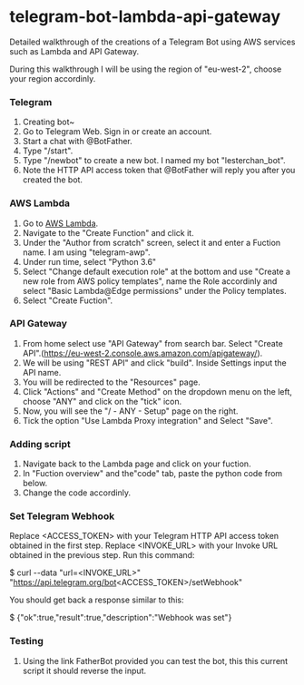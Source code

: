 # telegram-bot-lambda-api-gateway
Detailed walkthrough of the creations of a Telegram Bot using AWS services such as Lambda and API Gateway. 

During this walkthrough I will be using the region of "eu-west-2", choose your region accordinly.
### Telegram
1. Creating bot~
2. Go to Telegram Web. Sign in or create an account.
3. Start a chat with @BotFather.
4. Type "/start".
5. Type "/newbot" to create a new bot. I named my bot "lesterchan_bot".
6. Note the HTTP API access token that @BotFather will reply you after you created the bot.

### AWS Lambda
1. Go to [AWS Lambda](https://eu-west-2.console.aws.amazon.com/lambda/home?region=eu-west-2#/).
2. Navigate to the "Create Function" and click it.
3. Under the "Author from scratch" screen, select it and enter a Fuction name. I am using "telegram-awp".
4. Under run time, select "Python 3.6"
5. Select "Change default execution role" at the bottom and use "Create a new role from AWS policy templates", name the Role accordinly and select "Basic Lambda@Edge permissions" under the Policy templates.
7. Select "Create Fuction".


### API Gateway
1. From home select use "API Gateway" from search bar. Select "Create API".(https://eu-west-2.console.aws.amazon.com/apigateway/).
2. We will be using "REST API" and click "build". Inside Settings input the API name.
3. You will be redirected to the "Resources" page.
4. Click "Actions" and "Create Method" on the dropdown menu on the left, choose "ANY" and click on the "tick" icon.
5. Now, you will see the "/ - ANY - Setup" page on the right.
6. Tick the option "Use Lambda Proxy integration" and Select "Save".


### Adding script
1. Navigate back to the Lambda page and click on your fuction.
2. In "Fuction overview" and the"code" tab, paste the python code from below.
3. Change the code accordinly.


### Set Telegram Webhook
Replace <ACCESS_TOKEN> with your Telegram HTTP API access token obtained in the first step.
Replace <INVOKE_URL> with your Invoke URL obtained in the previous step.
Run this command:

$ curl --data "url=<INVOKE_URL>" "https://api.telegram.org/bot<ACCESS_TOKEN>/setWebhook"

You should get back a response similar to this:

$ {"ok":true,"result":true,"description":"Webhook was set"}

### Testing
1. Using the link FatherBot provided you can test the bot, this this current script it should reverse the input.
